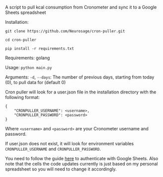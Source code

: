 A script to pull kcal consumption from Cronometer and sync it to a Google Sheets spreadsheet

Installation:

`git clone https://github.com/Neurosage/cron-puller.git`

`cd cron-puller`

`pip install -r requirements.txt`

Requirements: golang

Usage: `python main.py`

Arguments: `-d`, `--days`: The number of previous days, starting from today (0), to pull data for (default 0)

Cron puller will look for a user.json file in the installation directory with the following format:


    {
        "CRONPULLER_USERNAME": <username>,
        "CRONPULLER_PASSWORD": <password>
    }
    
Where `<username>` and `<password>` are your Cronometer username and password.

If user.json does not exist, it will look for environment variables `CRONPULLER_USERNAME` and `CRONPULLER_PASSWORD`.

You need to follow the guide [here](https://docs.gspread.org/en/latest/oauth2.html) to authenticate with Google Sheets. Also note that the cells the code updates currently is just based on my personal spreadsheet so you will need to change it accordingly.

